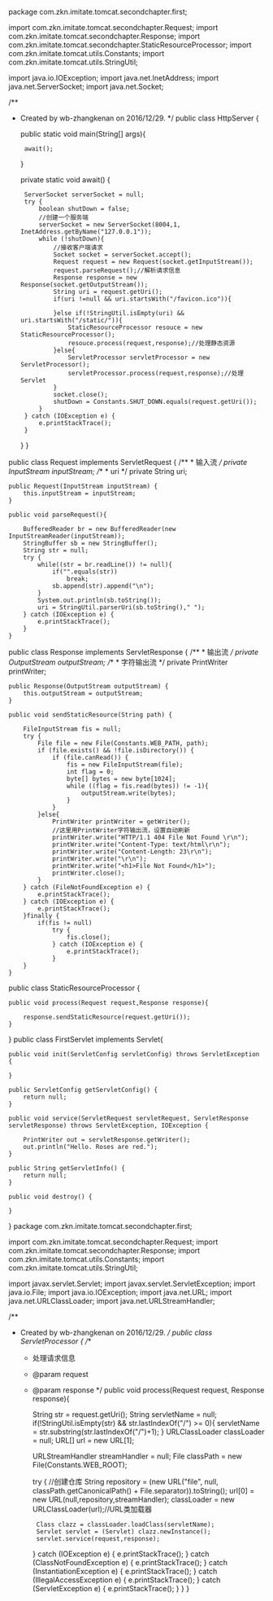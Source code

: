 package com.zkn.imitate.tomcat.secondchapter.first;
 
import com.zkn.imitate.tomcat.secondchapter.Request;
import com.zkn.imitate.tomcat.secondchapter.Response;
import com.zkn.imitate.tomcat.secondchapter.StaticResourceProcessor;
import com.zkn.imitate.tomcat.utils.Constants;
import com.zkn.imitate.tomcat.utils.StringUtil;
 
import java.io.IOException;
import java.net.InetAddress;
import java.net.ServerSocket;
import java.net.Socket;
 
/**
 * Created by wb-zhangkenan on 2016/12/29.
 */
public class HttpServer {
 
    public static void main(String[] args){
 
        await();
    }
 
    private static void await() {
 
        ServerSocket serverSocket = null;
        try {
            boolean shutDown = false;
            //创建一个服务端
            serverSocket = new ServerSocket(8004,1, InetAddress.getByName("127.0.0.1"));
            while (!shutDown){
                //接收客户端请求
                Socket socket = serverSocket.accept();
                Request request = new Request(socket.getInputStream());
                request.parseRequest();//解析请求信息
                Response response = new Response(socket.getOutputStream());
                String uri = request.getUri();
                if(uri !=null && uri.startsWith("/favicon.ico")){
 
                }else if(!StringUtil.isEmpty(uri) && uri.startsWith("/static/")){
                    StaticResourceProcessor resouce = new StaticResourceProcessor();
                    resouce.process(request,response);//处理静态资源
                }else{
                    ServletProcessor servletProcessor = new ServletProcessor();
                    servletProcessor.process(request,response);//处理Servlet
                }
                socket.close();
                shutDown = Constants.SHUT_DOWN.equals(request.getUri());
            }
        } catch (IOException e) {
            e.printStackTrace();
        }
    }
}

public class Request implements ServletRequest {
    /**
     * 输入流
     */
    private InputStream inputStream;
    /**
     * uri
     */
    private String uri;
 
    public Request(InputStream inputStream) {
        this.inputStream = inputStream;
    }
 
    public void parseRequest(){
 
        BufferedReader br = new BufferedReader(new InputStreamReader(inputStream));
        StringBuffer sb = new StringBuffer();
        String str = null;
        try {
            while((str = br.readLine()) != null){
                if("".equals(str))
                    break;
                sb.append(str).append("\n");
            }
            System.out.println(sb.toString());
            uri = StringUtil.parserUri(sb.toString()," ");
        } catch (IOException e) {
            e.printStackTrace();
        }
    }

public class Response implements ServletResponse {
    /**
     * 输出流
     */
    private OutputStream outputStream;
    /**
     * 字符输出流
     */
    private PrintWriter printWriter;
 
    public Response(OutputStream outputStream) {
        this.outputStream = outputStream;
    }
 
    public void sendStaticResource(String path) {
 
        FileInputStream fis = null;
        try {
            File file = new File(Constants.WEB_PATH, path);
            if (file.exists() && !file.isDirectory()) {
                if (file.canRead()) {
                    fis = new FileInputStream(file);
                    int flag = 0;
                    byte[] bytes = new byte[1024];
                    while ((flag = fis.read(bytes)) != -1){
                        outputStream.write(bytes);
                    }
                }
            }else{
                PrintWriter printWriter = getWriter();
                //这里用PrintWriter字符输出流，设置自动刷新
                printWriter.write("HTTP/1.1 404 File Not Found \r\n");
                printWriter.write("Content-Type: text/html\r\n");
                printWriter.write("Content-Length: 23\r\n");
                printWriter.write("\r\n");
                printWriter.write("<h1>File Not Found</h1>");
                printWriter.close();
            }
        } catch (FileNotFoundException e) {
            e.printStackTrace();
        } catch (IOException e) {
            e.printStackTrace();
        }finally {
            if(fis != null)
                try {
                    fis.close();
                } catch (IOException e) {
                    e.printStackTrace();
                }
        }
    }

public class StaticResourceProcessor {
 
    public void process(Request request,Response response){
 
        response.sendStaticResource(request.getUri());
    }
}
public class FirstServlet implements Servlet{
 
    public void init(ServletConfig servletConfig) throws ServletException {
 
    }
 
    public ServletConfig getServletConfig() {
        return null;
    }
 
    public void service(ServletRequest servletRequest, ServletResponse servletResponse) throws ServletException, IOException {
 
        PrintWriter out = servletResponse.getWriter();
        out.println("Hello. Roses are red.");
    }
 
    public String getServletInfo() {
        return null;
    }
 
    public void destroy() {
 
    }
}
package com.zkn.imitate.tomcat.secondchapter.first;
 
import com.zkn.imitate.tomcat.secondchapter.Request;
import com.zkn.imitate.tomcat.secondchapter.Response;
import com.zkn.imitate.tomcat.utils.Constants;
import com.zkn.imitate.tomcat.utils.StringUtil;
 
import javax.servlet.Servlet;
import javax.servlet.ServletException;
import java.io.File;
import java.io.IOException;
import java.net.URL;
import java.net.URLClassLoader;
import java.net.URLStreamHandler;
 
/**
 * Created by wb-zhangkenan on 2016/12/29.
 */
public class ServletProcessor {
    /**
     * 处理请求信息
     * @param request
     * @param response
     */
    public void process(Request request, Response response){
 
        String str = request.getUri();
        String servletName = null;
        if(!StringUtil.isEmpty(str) && str.lastIndexOf("/") >= 0){
            servletName = str.substring(str.lastIndexOf("/")+1);
        }
        URLClassLoader classLoader = null;
        URL[] url = new URL[1];
 
        URLStreamHandler streamHandler = null;
        File classPath = new File(Constants.WEB_ROOT);
 
        try {
            //创建仓库
            String repository = (new URL("file", null, classPath.getCanonicalPath() + File.separator)).toString();
            url[0] = new URL(null,repository,streamHandler);
            classLoader = new URLClassLoader(url);//URL类加载器
 
            Class clazz = classLoader.loadClass(servletName);
            Servlet servlet = (Servlet) clazz.newInstance();
            servlet.service(request,response);
        } catch (IOException e) {
            e.printStackTrace();
        } catch (ClassNotFoundException e) {
            e.printStackTrace();
        } catch (InstantiationException e) {
            e.printStackTrace();
        } catch (IllegalAccessException e) {
            e.printStackTrace();
        } catch (ServletException e) {
            e.printStackTrace();
        }
    }
}
